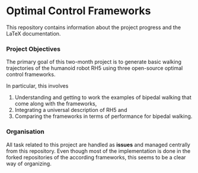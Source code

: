 # Optimal Control Frameworks
This repository contains information about the project progress and the LaTeX documentation.

### Project Objectives
The primary goal of this two-month project is to generate basic walking trajectories of the humanoid robot RH5 using three open-source optimal control frameworks.

In particular, this involves 
1. Understanding and getting to work the examples of bipedal walking that come along with the frameworks,
2. Integrating a universal description of RH5 and 
3. Comparing the frameworks in terms of performance for bipedal walking.

### Organisation
All task related to this project are handled as **issues** and managed centrally from this repository. 
Even though most of the implementation  is done in the forked repositories of the according frameworks, this seems to be a clear way of organizing.   
